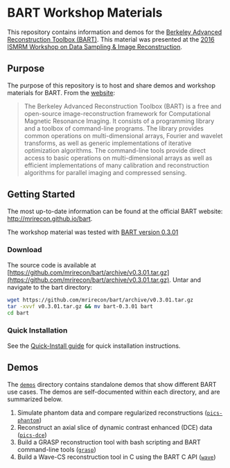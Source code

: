 # BART Workshop Materials

This repository contains information and demos for the [Berkeley Advanced Reconstruction Toolbox (BART)](http://mrirecon.github.io/bart).
This material was presented at the [2016 ISMRM Workshop on Data Sampling & Image Reconstruction](http://www.ismrm.org/workshops/Data16/).

## Purpose
The purpose of this repository is to host and share demos and workshop materials for BART. From the [website](http://mrirecon.github.io/bart):

> The Berkeley Advanced Reconstruction Toolbox (BART) is a free and open-source image-reconstruction framework
> for Computational Magnetic Resonance Imaging. It consists of a programming library and a toolbox of command-line
> programs. The library provides common operations on multi-dimensional arrays, Fourier and wavelet transforms,
> as well as generic implementations of iterative optimization algorithms. The command-line tools provide direct
> access to basic operations on multi-dimensional arrays as well as efficient implementations of many calibration
> and reconstruction algorithms for parallel imaging and compressed sensing.

## Getting Started
The most up-to-date information can be found at the official BART website: http://mrirecon.github.io/bart.

The workshop material was tested with [BART version 0.3.01](https://github.com/mrirecon/bart/releases/tag/v0.3.01)

### Download
The source code is available at [https://github.com/mrirecon/bart/archive/v0.3.01.tar.gz](https://github.com/mrirecon/bart/archive/v0.3.01.tar.gz).
Untar and navigate to the bart directory:
```bash
wget https://github.com/mrirecon/bart/archive/v0.3.01.tar.gz
tar -xvvf v0.3.01.tar.gz && mv bart-0.3.01 bart
cd bart
```

### Quick Installation
See the [Quick-Install guide](doc/quick-install.md) for quick installation instructions.



## Demos
The [`demos`](demos) directory contains standalone demos that show different BART use cases. The demos are self-documented within
each directory, and are summarized below.

1. Simulate phantom data and compare regularized reconstructions ([`pics-phantom`](demos/pics-phantom))
1. Reconstruct an axial slice of dynamic contrast enhanced (DCE) data ([`pics-dce`](demos/pics-dce))
1. Build a GRASP reconstruction tool with bash scripting and BART command-line tools ([`grasp`](demos/grasp))
1. Build a Wave-CS reconstruction tool in C using the BART C API ([`wave`](demos/wave-cs))

